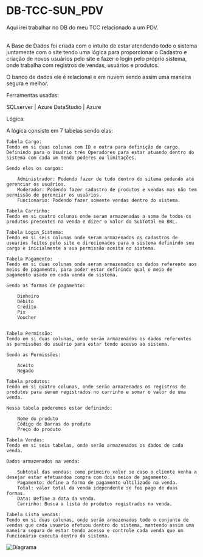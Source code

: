 # DB-TCC-SUN_PDV

Aqui irei trabalhar no DB do meu TCC relacionado a um PDV.
<br><br>

A Base de Dados foi criada com o intuito de estar atendendo todo o sistema juntamente com o site tendo uma lógica para proporcionar o Cadastro e criação de novos usuários pelo site e fazer o login pelo próprio sistema, onde trabalha com registros de vendas, usuários e produtos.

O banco de dados ele é relacional e em nuvem sendo assim uma maneira segura e melhor.

Ferramentas usadas:

SQLserver | Azure DataStudio | Azure

Lógica:

A lógica consiste em 7 tabelas sendo elas:

    Tabela Cargo:
    Tendo em si duas colunas com ID e outra para definição do cargo.
    Definindo para o Usuário três Operadores para estar atuando dentro do sistema com cada um tendo poderes ou limitações.
    
    Sendo eles os cargos:
    
        Administrador: Podendo fazer de tudo dentro do sitema podendo até gerenciar os usuários.
        Moderador: Podendo fazer cadastro de produtos e vendas mas não tem permissão de gerenciar os usuários.
        Funcionario: Podendo fazer somente vendas dentro do sistema.

    Tabela Carrinho:
    Tendo em si quatro colunas onde seram armazenadas a soma de todos os produtos presentes na venda e dizer o valor do SubTotal em BRL.

    Tabela Login_Sistema:
    Tendo em si seis colunas onde seram armazenados os cadastros de usuarios feitos pelo site e direcionados para o sistema definindo seu cargo e inicialmente a sua permissão aceita no sistema.

    Tabela Pagamento:
    Tendo em si duas colunas onde seram armazenados os dados referente aos meios de pagamento, para poder estar definindo qual o meio de pagamento usado em cada venda do sistema.

    Sendo as formas de pagamento:

        Dinheiro
        Débito
        Crédito
        Pix
        Voucher


    Tabela Permissão:
    Tendo em si duas colunas, onde serão armazenados os dados referentes as permissões do usuário para estar tendo acesso ao sistema.

    Sendo as Permissões:

        Aceito
        Negado

    Tabela produtos:
    Tendo em si quatro colunas, onde serão armazenados os registros de produtos para serem registrados no carrinho e somar o valor de uma venda.

    Nessa tabela poderemos estar definindo:

        Nome do produto
        Código de Barras do produto
        Preço do produto

    Tabela Vendas:
    Tendo em si seis tabelas, onde serão armazenados os dados de cada venda.

    Dados armazenados na venda:

        Subtotal das vendas: como primeiro valor se caso o cliente venha a desejar estar efetuandoa compra com dois meios de pagamento.
        Pagamento: define a forma de pagamento ultilizado na venda.
        Total: valor total da venda idependente se foi pago de duas formas.
        Data: Define a data da venda.
        Carrinho: Busca a lista de produtos registrados na venda.

    Tabela Lista_vendas:
    Tendo em si duas colunas, onde serão armazenados todo o conjunto de vendas que cada usuario efetuou dentro do sistema, mantendo assim uma maneira segura de estar tendo acesso e controle cada venda que um funcionário executa dentro do sistema.


![Diagrama](https://github.com/JP-schinato/DB-TCC-SUN_PDV/raw/main/Diagrama/schema2.svg)


